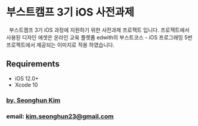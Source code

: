 # 부스트캠프 3기 iOS 사전과제

&nbsp;&nbsp;부스트캠프 3기 iOS 과정에 지원하기 위한 사전과제 프로젝트 입니다. 프로젝트에서 사용된 디자인 에셋은 온라인 교육 플랫폼  edwith의 부스트코스 - iOS 프로그래밍 5번 프로젝트에서 제공되는 이미지로 적용 하였습니다.

## Requirements

- iOS 12.0+
- Xcode 10

### [by. Seonghun Kim](https://github.com/Seonghun23)
### email: <kim.seonghun23@gmail.com>
